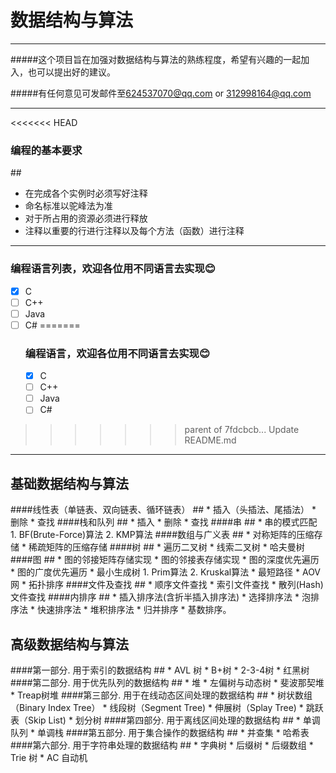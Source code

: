 数据结构与算法
=============

---
#####这个项目旨在加强对数据结构与算法的熟练程度，希望有兴趣的一起加入，也可以提出好的建议。

#####有任何意见可发邮件至<624537070@qq.com> or <312998164@qq.com>

----
<<<<<<< HEAD
### 编程的基本要求
##<a name="dot"/>
* 在完成各个实例时必须写好注释
* 命名标准以驼峰法为准
* 对于所占用的资源必须进行释放
* 注释以重要的行进行注释以及每个方法（函数）进行注释
----
### 编程语言列表，欢迎各位用不同语言去实现:blush:
- [x] C
- [ ] C++
- [ ] Java
- [ ] C#
=======
	### 编程语言，欢迎各位用不同语言去实现:blush:
	- [x] C
	- [ ] C++
	- [ ] Java
	- [ ] C#
>>>>>>> parent of 7fdcbcb... Update README.md
	
----
基础数据结构与算法
-----

####线性表（单链表、双向链表、循环链表）
##<a name="dot"/>
	* 插入（头插法、尾插法）
	* 删除
	* 查找
####栈和队列
##<a name="dot"/>
	* 插入
	* 删除
	* 查找
####串
##<a name="dot"/>
	* 串的模式匹配
		1. BF(Brute-Force)算法
		2. KMP算法
####数组与广义表
##<a name="dot"/>
	* 对称矩阵的压缩存储
	* 稀疏矩阵的压缩存储
####树
##<a name="dot"/>
	* 遍历二叉树
	* 线索二叉树
	* 哈夫曼树
####图
##<a name="dot"/>
	* 图的邻接矩阵存储实现
	* 图的邻接表存储实现
	* 图的深度优先遍历
	* 图的广度优先遍历
	* 最小生成树
		1. Prim算法
		2. Kruskal算法
	* 最短路径
	* AOV网
	* 拓扑排序
####文件及查找
##<a name="dot"/>
	* 顺序文件查找
	* 索引文件查找
	* 散列(Hash)文件查找
####内排序
##<a name="dot"/>
	* 插入排序法(含折半插入排序法)
	* 选择排序法
	* 泡排序法
	* 快速排序法
	* 堆积排序法
	* 归并排序
	* 基数排序。


高级数据结构与算法
-------

####第一部分. 用于索引的数据结构
##<a name="dot"/>
	* AVL 树
	* B+树
	* 2-3-4树
	* 红黑树
####第二部分. 用于优先队列的数据结构
##<a name="dot"/>
	* 堆
	* 左偏树与动态树
	* 斐波那契堆
	* Treap树堆
####第三部分. 用于在线动态区间处理的数据结构
##<a name="dot"/>
	* 树状数组（Binary Index Tree）
	* 线段树（Segment Tree)
	* 伸展树（Splay Tree)
	* 跳跃表（Skip List)
	* 划分树
####第四部分. 用于离线区间处理的数据结构
##<a name="dot"/>
	* 单调队列
	* 单调栈
####第五部分. 用于集合操作的数据结构
##<a name="dot"/>
	* 并查集
	* 哈希表
####第六部分. 用于字符串处理的数据结构
##<a name="dot"/>
	* 字典树
	* 后缀树
	* 后缀数组
	* Trie 树
	* AC 自动机
